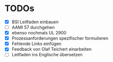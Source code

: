 TODOs
==========

- [x] BSI Leitfaden einbauen
- [ ] AAMI 57 durchgehen
- [x] ebenso nochmals UL 2900
- [x] Prozessanforderungen spezifischer formulieren
- [x] Fehlende Links einfügen
- [x] Feedback von Olaf Teichert einarbeiten
- [ ] Leitfaden ins Englische übersetzen